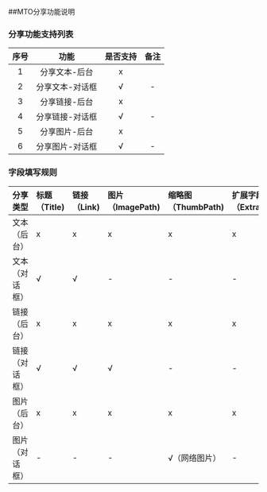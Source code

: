 ##MTO分享功能说明

### 分享功能支持列表

| 序号 | 功能 | 是否支持 | 备注 |
| :--: | :--: | :----: | :--: |
| 1 | 分享文本-后台 |  x |  |
| 2 | 分享文本-对话框 | √ | - |
| 3 | 分享链接-后台 | x |  |
| 4 | 分享链接-对话框 | √ | - |
| 5 | 分享图片-后台 | x |  |
| 6 | 分享图片-对话框 | √ | - |

### 字段填写规则

|分享类型|标题（Title)|链接（Link)|图片（ImagePath)|缩略图（ThumbPath)|扩展字段（ExtraJson)|
|:--|:--|:--|:--|:--|:--|    
| 文本（后台） | x | x | x | x | x |     
| 文本（对话框） | √ | √ | - | - | - |      
| 链接（后台） | x | x | x | x | x |     
| 链接（对话框） | √ | √ | √ | - | - |    
| 图片（后台） | x | x | x | x| x |    
| 图片（对话框） | - | - | - | √（网络图片）| - |  |



